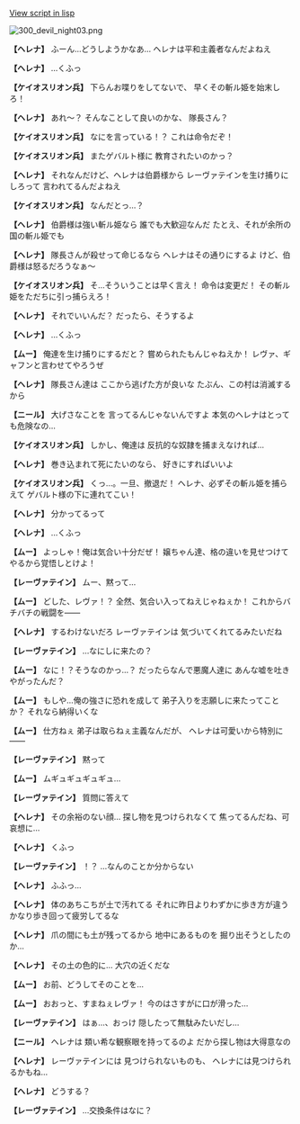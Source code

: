 [View script in lisp](../scripts/100211073.txt)

![300_devil_night03.png](../images/backgrounds/300_devil_night03.png)

**【ヘレナ】**
ふーん…どうしようかなあ…
ヘレナは平和主義者なんだよねえ

**【ヘレナ】**
…くふっ

**【ケイオスリオン兵】**
下らんお喋りをしてないで、
早くその斬ル姫を始末しろ！

**【ヘレナ】**
あれ～？
そんなことして良いのかな、
隊長さん？

**【ケイオスリオン兵】**
なにを言っている！？
これは命令だぞ！

**【ケイオスリオン兵】**
またゲバルト様に
教育されたいのかっ？

**【ヘレナ】**
それなんだけど、ヘレナは伯爵様から
レーヴァテインを生け捕りにしろって
言われてるんだよねえ

**【ケイオスリオン兵】**
なんだとっ…？

**【ヘレナ】**
伯爵様は強い斬ル姫なら
誰でも大歓迎なんだ
たとえ、それが余所の国の斬ル姫でも

**【ヘレナ】**
隊長さんが殺せって命じるなら
ヘレナはその通りにするよ
けど、伯爵様は怒るだろうなぁ～

**【ケイオスリオン兵】**
そ…そういうことは早く言え！
命令は変更だ！
その斬ル姫をただちに引っ捕らえろ！

**【ヘレナ】**
それでいいんだ？
だったら、そうするよ

**【ヘレナ】**
…くふっ

**【ムー】**
俺達を生け捕りにするだと？
嘗められたもんじゃねえか！
レヴァ、ギャフンと言わせてやろうぜ

**【ヘレナ】**
隊長さん達は
ここから逃げた方が良いな
たぶん、この村は消滅するから

**【ニール】**
大げさなことを
言ってるんじゃないんですよ
本気のヘレナはとっても危険なの…

**【ケイオスリオン兵】**
しかし、俺達は
反抗的な奴隷を捕まえなければ…

**【ヘレナ】**
巻き込まれて死にたいのなら、
好きにすればいいよ

**【ケイオスリオン兵】**
くっ…。一旦、撤退だ！
ヘレナ、必ずその斬ル姫を捕らえて
ゲバルト様の下に連れてこい！

**【ヘレナ】**
分かってるって

**【ヘレナ】**
…くふっ

**【ムー】**
よっしゃ！俺は気合い十分だぜ！
嬢ちゃん達、格の違いを見せつけて
やるから覚悟しとけよ！

**【レーヴァテイン】**
ムー、黙って…

**【ムー】**
どした、レヴァ！？
全然、気合い入ってねえじゃねぇか！
これからバチバチの戦闘を――

**【ヘレナ】**
するわけないだろ
レーヴァテインは
気づいてくれてるみたいだね

**【レーヴァテイン】**
…なにしに来たの？

**【ムー】**
なに！？そうなのかっ…？
だったらなんで悪魔人達に
あんな嘘を吐きやがったんだ？

**【ムー】**
もしや…俺の強さに恐れを成して
弟子入りを志願しに来たってことか？
それなら納得いくな

**【ムー】**
仕方ねぇ
弟子は取らねぇ主義なんだが、
ヘレナは可愛いから特別に――

**【レーヴァテイン】**
黙って

**【ムー】**
ムギュギュギュギュ…

**【レーヴァテイン】**
質問に答えて

**【ヘレナ】**
その余裕のない顔…
探し物を見つけられなくて
焦ってるんだね、可哀想に…

**【ヘレナ】**
くふっ

**【レーヴァテイン】**
！？
…なんのことか分からない

**【ヘレナ】**
ふふっ…

**【ヘレナ】**
体のあちこちが土で汚れてる
それに昨日よりわずかに歩き方が違う
かなり歩き回って疲労してるな

**【ヘレナ】**
爪の間にも土が残ってるから
地中にあるものを
掘り出そうとしたのか…

**【ヘレナ】**
その土の色的に…
大穴の近くだな

**【ムー】**
お前、どうしてそのことを…

**【ムー】**
おおっと、すまねぇレヴァ！
今のはさすがに口が滑った…

**【レーヴァテイン】**
はぁ…、おっけ
隠したって無駄みたいだし…

**【ニール】**
ヘレナは
類い希な観察眼を持ってるのよ
だから探し物は大得意なの

**【ヘレナ】**
レーヴァテインには
見つけられないものも、
ヘレナには見つけられるかもね…

**【ヘレナ】**
どうする？

**【レーヴァテイン】**
…交換条件はなに？